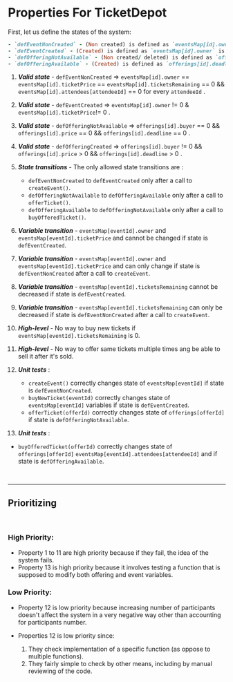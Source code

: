 # Properties For TicketDepot

First, let us define the states of the system:

```ruby
- `defEventNonCreated` - (Non created) is defined as `eventsMap[id].owner` is 0.
- `defEventCreated` - (Created) is defined as `eventsMap[id].owner` is not 0.
- `defOfferingNotAvailable` - (Non created/ deleted) is defined as `offerings[id].deadline` is 0.
- `defOfferingAvailable` - (Created) is defined as `offerings[id].deadline` is not 0.
```

1. ***Valid state*** - `defEventNonCreated` => `eventsMap[id].owner` == `eventsMap[id].ticketPrice` == `eventsMap[id].ticketsRemaining` == 0 && `eventsMap[id].attendees[attendeeId]` == 0 for every `attendeeId` .
2. ***Valid state*** - `defEventCreated` => `eventsMap[id].owner` != 0 & `eventsMap[id].ticketPrice`!= 0 .
4. ***Valid state*** - `defOfferingNotAvailable` => `offerings[id].buyer` == 0  && `offerings[id].price` == 0 && `offerings[id].deadline` == 0 .
5. ***Valid state*** - `defOfferingCreated` => `offerings[id].buyer` != 0  && `offerings[id].price` > 0 && `offerings[id].deadline` > 0 .


6. ***State transitions*** - The only allowed state transitions are : 
    - `defEventNonCreated` to `defEventCreated` only after a call to `createEvent()`.
    - `defOfferingNotAvailable` to `defOfferingAvailable` only after a call to `offerTicket()`.
    - `defOfferingAvailable` to `defOfferingNotAvailable` only after a call to `buyOfferedTicket()`.


7. ***Variable transition*** - `eventsMap[eventId].owner` and `eventsMap[eventId].ticketPrice` and cannot be changed if state is `defEventCreated`.
8. ***Variable transition*** - `eventsMap[eventId].owner` and `eventsMap[eventId].ticketPrice` and can only change if state is `defEventNonCreated` after a call to `createEvent`.
9. ***Variable transition*** - `eventsMap[eventId].ticketsRemaining`  cannot be decreased if state is `defEventCreated`.
10. ***Variable transition*** - `eventsMap[eventId].ticketsRemaining`  can only be decreased if state is `defEventNonCreated` after a call to `createEvent`.


10. ***High-level*** - No way to buy new tickets if `eventsMap[eventId].ticketsRemaining` is 0. 
11. ***High-level*** - No way to offer same tickets multiple times ang be able to sell it after it's sold. 



12. ***Unit tests***  : 
    - `createEvent()` correctly changes state of `eventsMap[eventId]` if state is `defEventNonCreated`.
    - `buyNewTicket(eventId)` correctly changes state of `eventsMap[eventId]` variables if state is `defEventCreated`.
    - `offerTicket(offerId)` correctly changes state of `offerings[offerId]` if state is `defOfferingNotAvailable`.
    
13. ***Unit tests***  : 
- `buyOfferedTicket(offerId)` correctly changes state of `offerings[offerId]` `eventsMap[eventId].attendees[attendeeId]` and if state is `defOfferingAvailable`.
    


</br>

---

## Prioritizing

</br>



### High Priority:

- Property 1 to 11 are high priority because if they fail, the idea of the system fails.
- Property 13 is high priority because it involves testing a function that is supposed to modify both offering and event variables.


### Low Priority:
- Property 12 is low priority because increasing number of participants doesn't affect the system in a very negative way other than accounting for participants number.

- Properties 12 is low priority since:
    1. They check implementation of a specific function (as oppose to multiple functions).
    2. They fairly simple to check by other means, including by manual reviewing of the code.